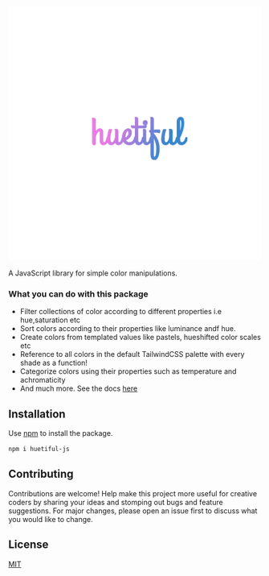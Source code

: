 ![Huetiful](/huetiful-logo.png)

A JavaScript library for simple color manipulations.

### What you can do with this package

- Filter collections of color according to different properties i.e hue,saturation etc
- Sort colors according to their properties like luminance andf hue.
- Create colors from templated values like pastels, hueshifted color scales etc
- Reference to all colors in the default TailwindCSS palette with every shade as a function!
- Categorize colors using their properties such as temperature and achromaticity
- And much more. See the docs [here](https://prjctimg.github.io/huetiful)

## Installation

Use [npm](https://www.npmjs.com/package/huetiful-js) to install the package.

```bash
npm i huetiful-js
```

## Contributing

Contributions are welcome! Help make this project more useful for creative coders by sharing your ideas and stomping out bugs and feature suggestions. For major changes, please open an issue first to discuss what you would like to change.

## License

[MIT](https://choosealicense.com/licenses/mit/)
